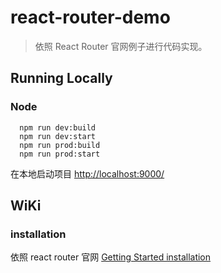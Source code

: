 # react-router-demo
> 依照 React Router 官网例子进行代码实现。

## Running Locally

### Node

```
  npm run dev:build
  npm run dev:start
  npm run prod:build
  npm run prod:start
```

在本地启动项目 [http://localhost:9000/](http://localhost:9000/)

## WiKi

### installation
  依照 react router 官网 [Getting Started installation](https://reactrouter.com/docs/en/v6/getting-started/installation)
  
